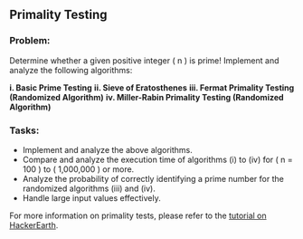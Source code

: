 ## Primality Testing

### Problem:
Determine whether a given positive integer \( n \) is prime! Implement and analyze the following algorithms:

**i. Basic Prime Testing**
**ii. Sieve of Eratosthenes**
**iii. Fermat Primality Testing (Randomized Algorithm)**
**iv. Miller-Rabin Primality Testing (Randomized Algorithm)**

### Tasks:
- Implement and analyze the above algorithms.
- Compare and analyze the execution time of algorithms (i) to (iv) for \( n = 100 \) to \( 1,000,000 \) or more.
- Analyze the probability of correctly identifying a prime number for the randomized algorithms (iii) and (iv).
- Handle large input values effectively.

For more information on primality tests, please refer to the [tutorial on HackerEarth](https://www.hackerearth.com/practice/math/number-theory/primality-tests/tutorial/).
